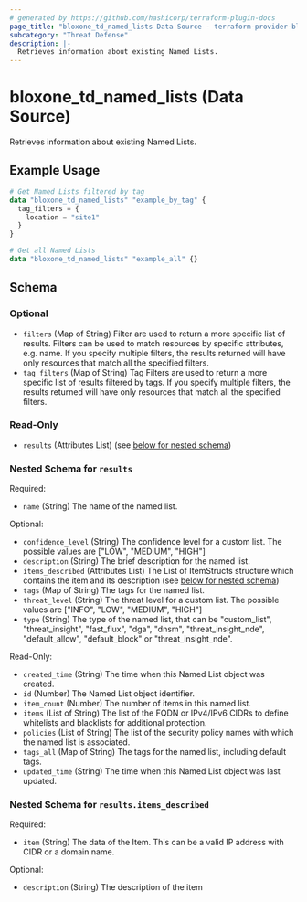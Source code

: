 ```yaml
---
# generated by https://github.com/hashicorp/terraform-plugin-docs
page_title: "bloxone_td_named_lists Data Source - terraform-provider-bloxone"
subcategory: "Threat Defense"
description: |-
  Retrieves information about existing Named Lists.
---
```


# bloxone_td_named_lists (Data Source)

Retrieves information about existing Named Lists.

## Example Usage

```terraform
# Get Named Lists filtered by tag
data "bloxone_td_named_lists" "example_by_tag" {
  tag_filters = {
    location = "site1"
  }
}

# Get all Named Lists
data "bloxone_td_named_lists" "example_all" {}
```

<!-- schema generated by tfplugindocs -->
## Schema

### Optional

- `filters` (Map of String) Filter are used to return a more specific list of results. Filters can be used to match resources by specific attributes, e.g. name. If you specify multiple filters, the results returned will have only resources that match all the specified filters.
- `tag_filters` (Map of String) Tag Filters are used to return a more specific list of results filtered by tags. If you specify multiple filters, the results returned will have only resources that match all the specified filters.

### Read-Only

- `results` (Attributes List) (see [below for nested schema](#nestedatt--results))

<a id="nestedatt--results"></a>
### Nested Schema for `results`

Required:

- `name` (String) The name of the named list.

Optional:

- `confidence_level` (String) The confidence level for a custom list. The possible values are ["LOW", "MEDIUM", "HIGH"]
- `description` (String) The brief description for the named list.
- `items_described` (Attributes List) The List of ItemStructs structure which contains the item and its description (see [below for nested schema](#nestedatt--results--items_described))
- `tags` (Map of String) The tags for the named list.
- `threat_level` (String) The threat level for a custom list. The possible values are ["INFO", "LOW", "MEDIUM", "HIGH"]
- `type` (String) The type of the named list, that can be "custom_list", "threat_insight", "fast_flux", "dga", "dnsm", "threat_insight_nde", "default_allow", "default_block" or "threat_insight_nde".

Read-Only:

- `created_time` (String) The time when this Named List object was created.
- `id` (Number) The Named List object identifier.
- `item_count` (Number) The number of items in this named list.
- `items` (List of String) The list of the FQDN or IPv4/IPv6 CIDRs to define whitelists and blacklists for additional protection.
- `policies` (List of String) The list of the security policy names with which the named list is associated.
- `tags_all` (Map of String) The tags for the named list, including default tags.
- `updated_time` (String) The time when this Named List object was last updated.

<a id="nestedatt--results--items_described"></a>
### Nested Schema for `results.items_described`

Required:

- `item` (String) The data of the Item. This can be a valid IP address with CIDR or a domain name.

Optional:

- `description` (String) The description of the item

